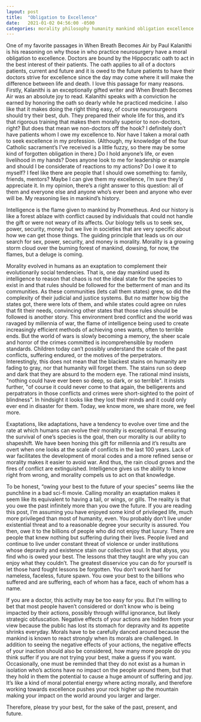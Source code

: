 ```yaml
---
layout: post
title:  "Obligation to Excellence"
date:   2021-01-02 04:56:00 -0500
categories: morality philosophy humanity mankind obligation excellence
---
```


One of my favorite passages in When Breath Becomes Air by Paul Kalanithi is his reasoning on why those in who practice neurosurgery have a moral obligation to excellence. Doctors are bound by the Hippocratic oath to act in the best interest of their patients. The oath applies to all of a doctors patients, current and future and it is owed to the future patients to have their doctors strive for excellence since the day may come where it will make the difference between life and death. I love this passage for many reasons. Firstly, Kalanithi is an exceptionally gifted writer and When Breath Becomes Air was an absolute joy to read. Kalanithi speaks with a conviction he earned by honoring the oath so dearly while he practiced medicine. I also like that it makes doing the right thing easy, of course neurosurgeons should try their best, duh. They prepared their whole life for this, and it’s that rigorous training that makes them morally superior to non-doctors, right? But does that mean we non-doctors off the hook? I definitely don’t have patients whom I owe my excellence to. Nor have I taken a moral oath to seek excellence in my profession. (Although, my knowledge of the four Catholic sacrament’s I’ve received is a little fuzzy, so there may be some kind of forgotten obligation in there.) Do I hold anyone’s life, or even livelihood in my hands? Does anyone look to me for leadership or example and should I be considerate of reactions to my actions? Do I owe it to myself? I feel like there are people that I should owe something to: family, friends, mentors? Maybe I can give them my excellence, I’m sure they’d appreciate it. In my opinion, there’s a right answer to this question: all of them and everyone else and anyone who’s ever been and anyone who ever will be. My reasoning lies in mankind’s history.

Intelligence is the flame given to mankind by Prometheus. And our history is like a forest ablaze with conflict caused by individuals that could not handle the gift or were not weary of its affects. Our biology tells us to seek sex, power, security, money but we live in societies that are very specific about how we can get those things. The guiding principle that leads us on our search for sex, power, security, and money is morality. Morality is a growing storm cloud over the burning forest of mankind, dowsing, for now, the flames, but a deluge is coming.

Morality evolved in humans as an exaptation to complement their evolutionarily social tendencies. That is, one day mankind used its intelligence to reason that chaos is not the ideal state for the species to exist in and that rules should be followed for the betterment of man and its communities. As these communities (lets call them states) grew, so did the complexity of their judicial and justice systems. But no matter how big the states got, there were lots of them, and while states could agree on rules that fit their needs, convincing other states that those rules should be followed is another story. This environment bred conflict and the world was ravaged by millennia of war, the flame of intelligence being used to create increasingly efficient methods of achieving ones wants, often to terrible ends. But the world of wars is slowly becoming a memory, the sheer scale and horror of the crimes committed is incomprehensible by modern standards. Children today can’t possibly understand the scale of the past conflicts, suffering endured, or the motives of the perpetrators. Interestingly, this does not mean that the blackest stains on humanity are fading to gray, nor that humanity will forget them. The stains run so deep and dark that they are absurd to the modern eye. The rational mind insists, "nothing could have ever been so deep, so dark, or so terrible". It insists further, "of course it could never come to that again, the belligerents and perpatrators in those conflicts and crimes were short-sighted to the point of blindness". In hindsight it looks like they lost their minds and it could only ever end in disaster for them. Today, we know more, we share more, we feel more.

Exaptations, like adaptations, have a tendency to evolve over time and the rate at which humans can evolve their morality is exceptional. If ensuring the survival of one’s species is the goal, then our morality is our ability to shapeshift. We have been honing this gift for millennia and it’s results are overt when one looks at the scale of conflicts in the last 100 years. Lack of war facilitates the development of moral codes and a more refined sense or morality makes it easier to avoid war. And thus, the rain cloud grows and the fires of conflict are extinguished. Intelligence gives us the ability to know right from wrong, and morality compels us to act on that knowledge.

To be honest, “owing your best to the future of your species” seems like the punchline in a bad sci-fi movie. Calling morality an exaptation makes it seem like its equivalent to having a tail, or wings, or gills. The reality is that you owe the past infinitely more than you owe the future. If you are reading this post, I’m assuming you have enjoyed some kind of privileged life, much more privileged than most of humanity, even. You probably don’t live under existential threat and to a reasonable degree your security is assured. You then, owe it to the billions of people who did not enjoy that luxury. There are people that knew nothing but suffering during their lives. People lived and continue to live under constant threat of violence or under institutions whose depravity and existence stain our collective soul. In that abyss, you find who is owed your best. The lessons that they taught are why you can enjoy what they couldn’t. The greatest disservice you can do for yourself is let those hard fought lessons be forgotten. You don’t work hard for nameless, faceless, future spawn. You owe your best to the billions who suffered and are suffering, each of whom has a face, each of whom has a name.

If you are a doctor, this activity may be too easy for you. But I’m willing to bet that most people haven’t considered or don’t know who is being impacted by their actions, possibly through willful ignorance, but likely strategic obfuscation. Negative effects of your actions are hidden from your view because the public has lost its stomach for depravity and its appetite shrinks everyday. Morals have to be carefully danced around because the mankind is known to react strongly when its morals are challenged. In addition to seeing the negative effects of your actions, the negative effects of your inaction should also be considered, how many more people do you think suffer if you are not trying your best, make a guess if you want. Occasionally, one must be reminded that they do not exist as a human in isolation who’s actions have no impact on the people around them, but that they hold in them the potential to cause a huge amount of suffering and joy. It’s like a kind of moral potential energy where acting morally, and therefore working towards excellence pushes your rock higher up the mountain making your impact on the world around you larger and larger.

Therefore, please try your best, for the sake of the past, present, and future.